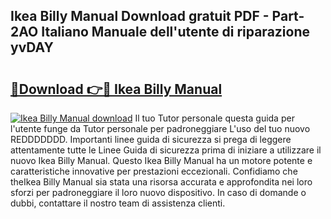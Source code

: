 ## Ikea Billy Manual Download gratuit PDF - Part-2AO Italiano Manuale dell'utente di riparazione yvDAY

# <h2><a href="http://dfgds1.blite.top/?on=Ikea+Billy+Manual">🔗Download 👉🔴 Ikea Billy Manual</a></h2>

[![Ikea Billy Manual download](https://i.imgur.com/lujVjoI.png)](http://dfgds1.blite.top/?on=Ikea+Billy+Manual)
Il tuo Tutor personale questa guida per l'utente funge da Tutor personale per padroneggiare L'uso del tuo nuovo REDDDDDDD. Importanti linee guida di sicurezza si prega di leggere attentamente tutte le Linee Guida di sicurezza prima di iniziare a utilizzare il nuovo Ikea Billy Manual. Questo Ikea Billy Manual ha un motore potente e caratteristiche innovative per prestazioni eccezionali. Confidiamo che theIkea Billy Manual sia stata una risorsa accurata e approfondita nei loro sforzi per padroneggiare il loro nuovo dispositivo. In caso di domande o dubbi, contattare il nostro team di assistenza clienti.
